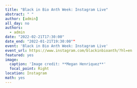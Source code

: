 ```yaml
---
title: "Black in Bio Anth Week: Instagram Live"
abstract: " "
author: [admin]
all_day: no
authors:
  - admin
date: "2022-02-21T17:30:00"
date_end: "2022-01-21T19:30:00""
event: 'Black in Bio Anth Week: Instagram Live'
event_url: https://www.instagram.com/blackinbioanth/?hl=en
featured: yes
image:
  caption: 'Image credit: **Megan Henriquez**'
  focal_point: Right
location: Instagram
math: yes
---
```

